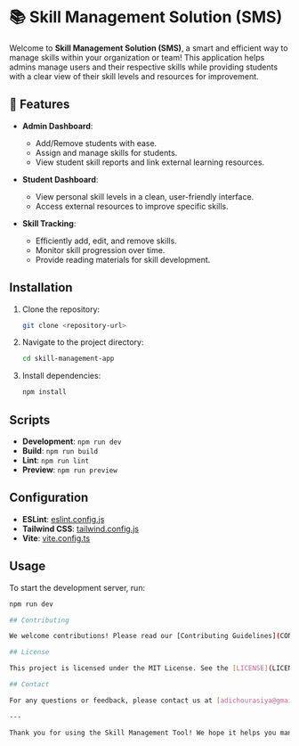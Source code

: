 # 📚 Skill Management Solution (SMS)

Welcome to **Skill Management Solution (SMS)**, a smart and efficient way to manage skills within your organization or team! This application helps admins manage users and their respective skills while providing students with a clear view of their skill levels and resources for improvement.

## 🎯 Features

- **Admin Dashboard**:
  - Add/Remove students with ease.
  - Assign and manage skills for students.
  - View student skill reports and link external learning resources.
  
- **Student Dashboard**:
  - View personal skill levels in a clean, user-friendly interface.
  - Access external resources to improve specific skills.

- **Skill Tracking**:
  - Efficiently add, edit, and remove skills.
  - Monitor skill progression over time.
  - Provide reading materials for skill development.


## Installation

1. Clone the repository:
    ```sh
    git clone <repository-url>
    ```
2. Navigate to the project directory:
    ```sh
    cd skill-management-app
    ```
3. Install dependencies:
    ```sh
    npm install
    ```

## Scripts

- **Development**: `npm run dev`
- **Build**: `npm run build`
- **Lint**: `npm run lint`
- **Preview**: `npm run preview`

## Configuration

- **ESLint**: [eslint.config.js](eslint.config.js)
- **Tailwind CSS**: [tailwind.config.js](tailwind.config.js)
- **Vite**: [vite.config.ts](vite.config.ts)

## Usage

To start the development server, run:
```sh
npm run dev

## Contributing

We welcome contributions! Please read our [Contributing Guidelines](CONTRIBUTING.md) for more details.

## License

This project is licensed under the MIT License. See the [LICENSE](LICENSE) file for details.

## Contact

For any questions or feedback, please contact us at [adichourasiya@gmail.com](mailto:adichourasiya@gmail.com).

---

Thank you for using the Skill Management Tool! We hope it helps you manage and develop skills effectively.
